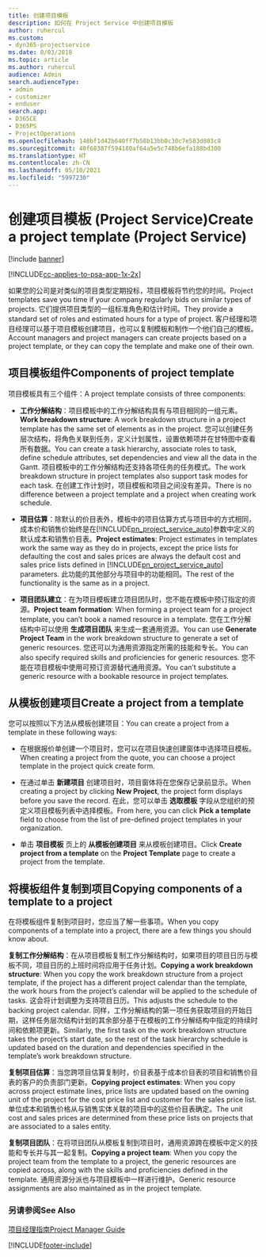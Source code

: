 ```yaml
---
title: 创建项目模板
description: 如何在 Project Service 中创建项目模板
author: ruhercul
ms.custom:
- dyn365-projectservice
ms.date: 8/03/2018
ms.topic: article
ms.author: ruhercul
audience: Admin
search.audienceType:
- admin
- customizer
- enduser
search.app:
- D365CE
- D365PS
- ProjectOperations
ms.openlocfilehash: 148bf1d42b640ff7b58b13bb0c30c7e583d803c8
ms.sourcegitcommit: 40f68387f594180af64a5e5c748b6efa188bd300
ms.translationtype: HT
ms.contentlocale: zh-CN
ms.lasthandoff: 05/10/2021
ms.locfileid: "5997230"
---
```

# <a name="create-a-project-template-project-service"></a><span data-ttu-id="b5d71-103">创建项目模板 (Project Service)</span><span class="sxs-lookup"><span data-stu-id="b5d71-103">Create a project template (Project Service)</span></span>

[!include [banner](../includes/psa-now-project-operations.md)]

[!INCLUDE[cc-applies-to-psa-app-1x-2x](../includes/cc-applies-to-psa-app-1x-2x.md)]

<span data-ttu-id="b5d71-104">如果您的公司是对类似的项目类型定期投标，项目模板将节约您的时间。</span><span class="sxs-lookup"><span data-stu-id="b5d71-104">Project templates save you time if your company regularly bids on similar types of projects.</span></span> <span data-ttu-id="b5d71-105">它们提供项目类型的一组标准角色和估计时间。</span><span class="sxs-lookup"><span data-stu-id="b5d71-105">They provide a standard set of roles and estimated hours for a type of project.</span></span> <span data-ttu-id="b5d71-106">客户经理和项目经理可以基于项目模板创建项目，也可以复制模板和制作一个他们自己的模板。</span><span class="sxs-lookup"><span data-stu-id="b5d71-106">Account managers and project managers can create projects based on a project template, or they can copy the template and make one of their own.</span></span>  
  
## <a name="components-of-project-template"></a><span data-ttu-id="b5d71-107">项目模板组件</span><span class="sxs-lookup"><span data-stu-id="b5d71-107">Components of project template</span></span>
 <span data-ttu-id="b5d71-108">项目模板具有三个组件：</span><span class="sxs-lookup"><span data-stu-id="b5d71-108">A project template consists of three components:</span></span>  
  
- <span data-ttu-id="b5d71-109">**工作分解结构**：项目模板中的工作分解结构具有与项目相同的一组元素。</span><span class="sxs-lookup"><span data-stu-id="b5d71-109">**Work breakdown structure**: A work breakdown structure in a project template has the same set of elements as in the project.</span></span> <span data-ttu-id="b5d71-110">您可以创建任务层次结构，将角色关联到任务，定义计划属性，设置依赖项并在甘特图中查看所有数据。</span><span class="sxs-lookup"><span data-stu-id="b5d71-110">You can create a task hierarchy, associate roles to task, define schedule attributes, set dependencies and view all the data in the Gantt.</span></span> <span data-ttu-id="b5d71-111">项目模板中的工作分解结构还支持各项任务的任务模式。</span><span class="sxs-lookup"><span data-stu-id="b5d71-111">The work breakdown structure in project templates also support task modes for each task.</span></span> <span data-ttu-id="b5d71-112">在创建工作计划时，项目模板和项目之间没有差异。</span><span class="sxs-lookup"><span data-stu-id="b5d71-112">There is no difference between a project template and a project when creating work schedule.</span></span>  
  
- <span data-ttu-id="b5d71-113">**项目估算**：除默认的价目表外，模板中的项目估算方式与项目中的方式相同，成本价和销售价始终是在[!INCLUDE[pn_project_service_auto](../includes/pn-project-service-auto.md)]参数中定义的默认成本和销售价目表。</span><span class="sxs-lookup"><span data-stu-id="b5d71-113">**Project estimates**: Project estimates in templates work the same way as they do in projects, except the price lists for defaulting the cost and sales prices are always the default cost and sales price lists defined in [!INCLUDE[pn_project_service_auto](../includes/pn-project-service-auto.md)] parameters.</span></span> <span data-ttu-id="b5d71-114">此功能的其他部分与项目中的功能相同。</span><span class="sxs-lookup"><span data-stu-id="b5d71-114">The rest of the functionality is the same as in a project.</span></span>  
  
- <span data-ttu-id="b5d71-115">**项目团队建立**：在为项目模板建立项目团队时，您不能在模板中预订指定的资源。</span><span class="sxs-lookup"><span data-stu-id="b5d71-115">**Project team formation**: When forming a project team for a project template, you can’t book a named resource in a template.</span></span> <span data-ttu-id="b5d71-116">您在工作分解结构中可以使用 **生成项目团队** 来生成一套通用资源。</span><span class="sxs-lookup"><span data-stu-id="b5d71-116">You can use **Generate Project Team** in the work breakdown structure to generate a set of generic resources.</span></span> <span data-ttu-id="b5d71-117">您还可以为通用资源指定所需的技能和专长。</span><span class="sxs-lookup"><span data-stu-id="b5d71-117">You can also specify required skills and proficiencies for generic resources.</span></span> <span data-ttu-id="b5d71-118">您不能在项目模板中使用可预订资源替代通用资源。</span><span class="sxs-lookup"><span data-stu-id="b5d71-118">You can’t substitute a generic resource with a bookable resource in project templates.</span></span>  
  
## <a name="create-a-project-from-a-template"></a><span data-ttu-id="b5d71-119">从模板创建项目</span><span class="sxs-lookup"><span data-stu-id="b5d71-119">Create a project from a template</span></span>  
 <span data-ttu-id="b5d71-120">您可以按照以下方法从模板创建项目：</span><span class="sxs-lookup"><span data-stu-id="b5d71-120">You can create a project from a template in these following ways:</span></span>  
  
-   <span data-ttu-id="b5d71-121">在根据报价单创建一个项目时，您可以在项目快速创建窗体中选择项目模板。</span><span class="sxs-lookup"><span data-stu-id="b5d71-121">When creating a project from the quote, you can choose a project template in the project quick create form.</span></span>  
  
-   <span data-ttu-id="b5d71-122">在通过单击 **新建项目** 创建项目时，项目窗体将在您保存记录前显示。</span><span class="sxs-lookup"><span data-stu-id="b5d71-122">When creating a project by clicking **New Project**, the project form displays before you save the record.</span></span> <span data-ttu-id="b5d71-123">在此，您可以单击 **选取模板** 字段从您组织的预定义项目模板列表中选择模板。</span><span class="sxs-lookup"><span data-stu-id="b5d71-123">From here, you can click **Pick a template** field to choose from the list of pre-defined project templates in your organization.</span></span>  
  
-   <span data-ttu-id="b5d71-124">单击 **项目模板** 页上的 **从模板创建项目** 来从模板创建项目。</span><span class="sxs-lookup"><span data-stu-id="b5d71-124">Click **Create project from a template** on the **Project Template** page to create a project from the template.</span></span>  
  
## <a name="copying-components-of-a-template-to-a-project"></a><span data-ttu-id="b5d71-125">将模板组件复制到项目</span><span class="sxs-lookup"><span data-stu-id="b5d71-125">Copying components of a template to a project</span></span>  
 <span data-ttu-id="b5d71-126">在将模板组件复制到项目时，您应当了解一些事项。</span><span class="sxs-lookup"><span data-stu-id="b5d71-126">When you copy components of a template into a project, there are a few things you should know about.</span></span>  
  
 <span data-ttu-id="b5d71-127">**复制工作分解结构**：在从项目模板复制工作分解结构时，如果项目的项目日历与模板不同，项目日历的上班时间将应用于任务计划。</span><span class="sxs-lookup"><span data-stu-id="b5d71-127">**Copying a work breakdown structure**: When you copy the work breakdown structure from a project template, if the project has a different project calendar than the template, the work hours from the project’s calendar will be applied to the schedule of tasks.</span></span> <span data-ttu-id="b5d71-128">这会将计划调整为支持项目日历。</span><span class="sxs-lookup"><span data-stu-id="b5d71-128">This adjusts the schedule to the backing project calendar.</span></span> <span data-ttu-id="b5d71-129">同样，工作分解结构的第一项任务获取项目的开始日期，这样任务层次结构计划的其余部分基于在模板的工作分解结构中指定的持续时间和依赖项更新。</span><span class="sxs-lookup"><span data-stu-id="b5d71-129">Similarly, the first task on the work breakdown structure takes the project’s start date, so the rest of the task hierarchy schedule is updated based on the duration and dependencies specified in the template’s work breakdown structure.</span></span>  
  
 <span data-ttu-id="b5d71-130">**复制项目估算**：当您跨项目估算复制时，价目表基于成本价目表的项目和销售价目表的客户的负责部门更新。</span><span class="sxs-lookup"><span data-stu-id="b5d71-130">**Copying project estimates**: When you copy across project estimate lines, price lists are updated based on the owning unit of the project for the cost price list and customer for the sales price list.</span></span> <span data-ttu-id="b5d71-131">单位成本和销售价格从与销售实体关联的项目中的这些价目表确定。</span><span class="sxs-lookup"><span data-stu-id="b5d71-131">The unit cost and sales prices are determined from these price lists on projects that are associated to a sales entity.</span></span>  
  
 <span data-ttu-id="b5d71-132">**复制项目团队**：在将项目团队从模板复制到项目时，通用资源跨在模板中定义的技能和专长并与其一起复制。</span><span class="sxs-lookup"><span data-stu-id="b5d71-132">**Copying a project team**: When you copy the project team from the template to a project, the generic resources are copied across, along with the skills and proficiencies defined in the template.</span></span> <span data-ttu-id="b5d71-133">通用资源分派也与项目模板中一样进行维护。</span><span class="sxs-lookup"><span data-stu-id="b5d71-133">Generic resource assignments are also maintained as in the project template.</span></span>  
  
### <a name="see-also"></a><span data-ttu-id="b5d71-134">另请参阅</span><span class="sxs-lookup"><span data-stu-id="b5d71-134">See Also</span></span>  
 [<span data-ttu-id="b5d71-135">项目经理指南</span><span class="sxs-lookup"><span data-stu-id="b5d71-135">Project Manager Guide</span></span>](../psa/project-manager-guide.md)


[!INCLUDE[footer-include](../includes/footer-banner.md)]